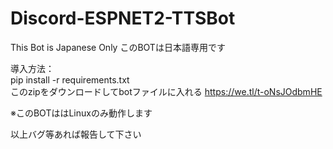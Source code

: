 # Discord-ESPNET2-TTSBot  
This Bot is Japanese Only
このBOTは日本語専用です  

導入方法：  
pip install -r requirements.txt  
このzipをダウンロードしてbotファイルに入れる
https://we.tl/t-oNsJOdbmHE

※このBOTははLinuxのみ動作します

以上バグ等あれば報告して下さい
